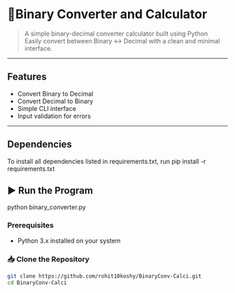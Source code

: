 # 🧮Binary Converter and Calculator

> A simple binary-decimal converter calculator built using Python  
> Easily convert between Binary ↔ Decimal with a clean and minimal interface.

---

## Features

- Convert Binary to Decimal
- Convert Decimal to Binary
- Simple CLI interface
- Input validation for errors

---
## Dependencies 
To install all dependencies listed in requirements.txt, run
pip install -r requirements.txt

## ▶️ Run the Program
python binary_converter.py

### Prerequisites

- Python 3.x installed on your system

### 📥 Clone the Repository

```bash
git clone https://github.com/rohit10koshy/BinaryConv-Calci.git
cd BinaryConv-Calci

